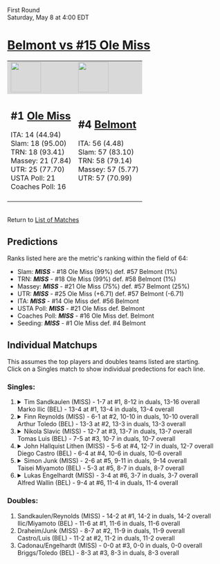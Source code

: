 First Round  
Saturday, May 8 at 4:00 EDT
# [Belmont vs #15 Ole Miss](https://www.ncaa.com/game/5833398) 

<table>  
<tr style="background-color: #d9d9d9 !important"><td><a href="#"><img src="https://www.ncaa.com/sites/default/files/images/logos/schools/o/ole-miss.70.png" width="70" height="70" /></a></td><td><a href="#"><img src="https://www.ncaa.com/sites/default/files/images/logos/schools/b/belmont.70.png" width="70" height="70" /></a></td></tr>
<tr><td>  

<h2>#1 <a href="#">Ole Miss</a></h2>  
ITA: 14 (44.94)<br>  
Slam: 18 (95.00)<br>  
TRN: 18 (93.41)<br>  
Massey: 21 (7.84)<br>  
UTR: 25 (77.70)<br>  
USTA Poll: 21<br>  
Coaches Poll: 16<br>  
<br>  

</td><td>  

<h2>#4 <a href="#">Belmont</a></h2>  
ITA: 56 (4.48)<br>  
Slam: 57 (83.10)<br>  
TRN: 58 (79.14)<br>  
Massey: 57 (5.77)<br>  
UTR: 57 (70.99)<br>  
<br>  

</td></tr></table>  


<br>Return to [List of Matches](../index.md)  

## Predictions  

Ranks listed here are the metric's ranking within the field of 64:  
- Slam: ***MISS*** - #18 Ole Miss (99%) def. #57 Belmont (1%)  
- TRN: ***MISS*** - #18 Ole Miss (99%) def. #58 Belmont (1%)  
- Massey: ***MISS*** - #21 Ole Miss (75%) def. #57 Belmont (25%)  
- UTR: ***MISS*** - #25 Ole Miss (+6.71) def. #57 Belmont (-6.71)  
- ITA: ***MISS*** - #14 Ole Miss def. #56 Belmont  
- USTA Poll: ***MISS*** - #21 Ole Miss def. Belmont  
- Coaches Poll: ***MISS*** - #16 Ole Miss def. Belmont  
- Seeding: ***MISS*** - #1 Ole Miss def. #4 Belmont  

## Individual Matchups  
This assumes the top players and doubles teams listed are starting.  
Click on a Singles match to show individual predections for each line.  
### Singles:  

<ol>
<li><details><summary markdown="span">
Tim Sandkaulen (MISS) - 1-7 at #1, 8-12 in duals, 13-16 overall<br>Marko Ilic (BEL) - 13-4 at #1, 13-4 in duals, 13-4 overall
</summary><h4>Predictions</h4><ul>
<li>Slam: <b><i>VT</i></b> - #30 Virginia Tech (56%) def. #35 Texas Tech (44%)</li>  
</ul></details></li>
<li><details><summary markdown="span">
Finn Reynolds (MISS) - 6-1 at #2, 10-10 in duals, 10-10 overall<br>Arthur Toledo (BEL) - 13-3 at #2, 13-3 in duals, 13-3 overall
</summary><h4>Predictions</h4><ul>
<li>Slam: <b><i>VT</i></b> - #30 Virginia Tech (56%) def. #35 Texas Tech (44%)</li>  
</ul></details></li>
<li><details><summary markdown="span">
Nikola Slavic (MISS) - 12-7 at #3, 13-7 in duals, 13-7 overall<br>Tomas Luis (BEL) - 7-5 at #3, 10-7 in duals, 10-7 overall
</summary><h4>Predictions</h4><ul>
<li>Slam: <b><i>VT</i></b> - #30 Virginia Tech (56%) def. #35 Texas Tech (44%)</li>  
</ul></details></li>
<li><details><summary markdown="span">
John Hallquist Lithen (MISS) - 5-6 at #4, 12-7 in duals, 12-7 overall<br>Diego Castro (BEL) - 6-4 at #4, 10-6 in duals, 10-6 overall
</summary><h4>Predictions</h4><ul>
<li>Slam: <b><i>VT</i></b> - #30 Virginia Tech (56%) def. #35 Texas Tech (44%)</li>  
</ul></details></li>
<li><details><summary markdown="span">
Simon Junk (MISS) - 2-6 at #5, 9-11 in duals, 9-14 overall<br>Taisei Miyamoto (BEL) - 5-3 at #5, 8-7 in duals, 8-7 overall
</summary><h4>Predictions</h4><ul>
<li>Slam: <b><i>VT</i></b> - #30 Virginia Tech (56%) def. #35 Texas Tech (44%)</li>  
</ul></details></li>
<li><details><summary markdown="span">
Lukas Engelhardt (MISS) - 3-4 at #6, 3-7 in duals, 3-7 overall<br>Alfred Wallin (BEL) - 9-4 at #6, 11-4 in duals, 11-4 overall
</summary><h4>Predictions</h4><ul>
<li>Slam: <b><i>VT</i></b> - #30 Virginia Tech (56%) def. #35 Texas Tech (44%)</li>  
</ul></details></li>
</ol>

### Doubles:  
1. Sandkaulen/Reynolds (MISS) - 14-2 at #1, 14-2 in duals, 14-2 overall  
   Ilic/Miyamoto (BEL) - 11-6 at #1, 11-6 in duals, 11-6 overall
2. Draheim/Junk (MISS) - 8-7 at #2, 11-9 in duals, 11-9 overall  
   Castro/Luis (BEL) - 11-2 at #2, 11-2 in duals, 11-2 overall
3. Cadonau/Engelhardt (MISS) - 0-0 at #3, 0-0 in duals, 0-0 overall  
   Briggs/Toledo (BEL) - 8-3 at #3, 8-3 in duals, 8-3 overall